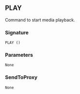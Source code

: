 ## PLAY

Command to start media playback.


### Signature

`PLAY ()`


### Parameters

`None`


### SendToProxy

`None`